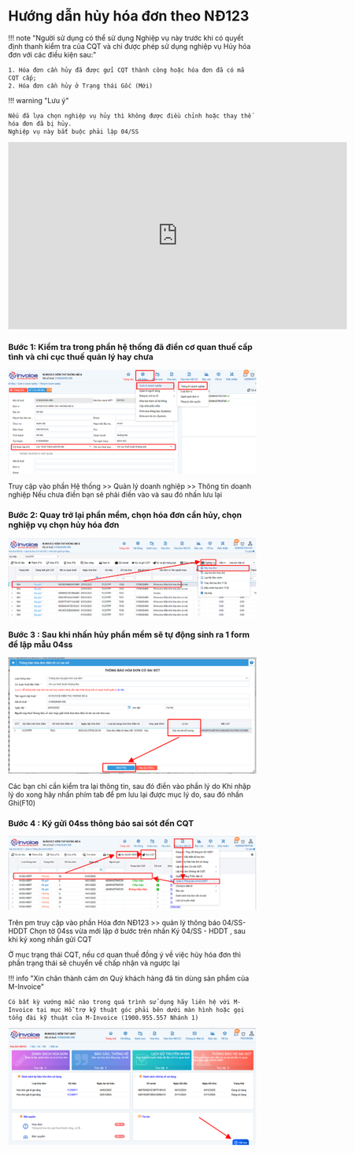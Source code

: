 # **Hướng dẫn hủy hóa đơn theo NĐ123**

!!! note "Người sử dụng có thể sử dụng Nghiệp vụ này trước khi có quyết định thanh kiểm tra của CQT và chỉ được phép sử dụng nghiệp vụ Hủy hóa đơn với các điều kiện sau:"

    1. Hóa đơn cần hủy đã được gửi CQT thành công hoặc hóa đơn đã có mã CQT cấp;
    2. Hóa đơn cần hủy ở Trạng thái Gốc (Mới)

!!! warning "Lưu ý"

    Nếu đã lựa chọn nghiệp vụ hủy thì không được điều chỉnh hoặc thay thế hóa đơn đã bị hủy.
    Nghiệp vụ này bắt buộc phải lập 04/SS

<iframe style="width: 43rem; height: 380px" 
    src="https://www.youtube.com/embed/WSA0CrIhZFM" 
    frameborder="0" allowfullscreen>
</iframe>

### Bước 1: Kiểm tra trong phần hệ thống đã điền cơ quan thuế cấp tình và chi cục thuế quản lý hay chưa

![Hình 1](../../assets/images/invoice1/1.0_huy_1.png)

Truy cập vào phần Hệ thống >> Quản lý doanh nghiệp >> Thông tin doanh nghiệp
Nếu chưa điền bạn sẽ phải điền vào và sau đó nhấn lưu lại

### Bước 2: Quay trở lại phần mềm, chọn hóa đơn cần hủy, chọn nghiệp vụ chọn hủy hóa đơn

![Hình 2](../../assets/images/invoice1/1.0_huy_2.png)

### Bước 3 : Sau khi nhấn hủy phần mềm sẽ tự động sinh ra 1 form để lập mẫu 04ss

![Hình 3](../../assets/images/invoice1/1.0_huy_3.png)

Các bạn chỉ cần kiểm tra lại thông tin, sau đó điền vào phần lý do
Khi nhập lý do xong hãy nhấn phím tab để pm lưu lại được mục lý do, sau đó nhấn Ghi(F10)

### Bước 4 : Ký gửi 04ss thông báo sai sót đến CQT

![Hình 3](../../assets/images/invoice1/1.0_huy_4.png)

Trên pm truy cập vào phần Hóa đơn NĐ123 >> quản lý thông báo 04/SS-HDDT
Chọn tờ 04ss vừa mới lập ở bước trên nhấn Ký 04/SS - HDDT , sau khi ký xong nhấn gửi CQT

Ở mục trạng thái CQT, nếu cơ quan thuế đồng ý về việc hủy hóa đơn thì phần trạng thái sẽ chuyển về chấp nhận và ngược lại

!!! info "Xin chân thành cảm ơn Quý khách hàng đã tin dùng sản phẩm của M-Invoice"

    Có bất kỳ vướng mắc nào trong quá trình sử dụng hãy liên hệ với M-Invoice tại mục Hỗ trợ kỹ thuật góc phải bên dưới màn hình hoặc gọi tổng đài kỹ thuật của M-Invoice (1900.955.557 Nhánh 1)

![Hình 5](../../assets/images/invoice1/1.0_suaTienBangTay_5.png)
